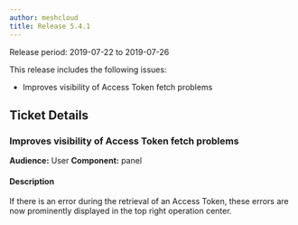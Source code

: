 ```yaml
---
author: meshcloud
title: Release 5.4.1
---
```


Release period: 2019-07-22 to 2019-07-26

This release includes the following issues:
* Improves visibility of Access Token fetch problems
<!--truncate-->

## Ticket Details
### Improves visibility of Access Token fetch problems
**Audience:** User
**Component:** panel


#### Description
If there is an error during the retrieval of an Access Token, these errors are now prominently displayed in the top right operation center.

